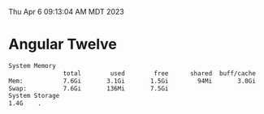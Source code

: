 Thu Apr  6 09:13:04 AM MDT 2023

# Angular Twelve

```bash
System Memory
               total        used        free      shared  buff/cache   available
Mem:           7.6Gi       3.1Gi       1.5Gi        94Mi       3.0Gi       4.1Gi
Swap:          7.6Gi       136Mi       7.5Gi
System Storage
1.4G	.
```
